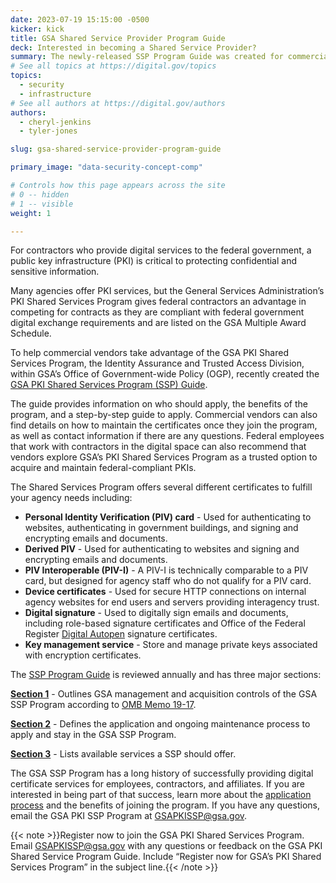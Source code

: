 ```yaml
---
date: 2023-07-19 15:15:00 -0500
kicker: kick
title: GSA Shared Service Provider Program Guide
deck: Interested in becoming a Shared Service Provider?
summary: The newly-released SSP Program Guide was created for commercial vendors interested in becoming a Shared Service Provider.
# See all topics at https://digital.gov/topics
topics:
  - security
  - infrastructure
# See all authors at https://digital.gov/authors
authors:
  - cheryl-jenkins
  - tyler-jones

slug: gsa-shared-service-provider-program-guide

primary_image: "data-security-concept-comp"

# Controls how this page appears across the site
# 0 -- hidden
# 1 -- visible
weight: 1

---
```


For contractors who provide digital services to the federal government, a public key infrastructure (PKI) is critical to protecting confidential and sensitive information. 

Many agencies offer PKI services, but the General Services Administration’s PKI Shared Services Program gives federal contractors an advantage in competing for contracts as they are compliant with federal government digital exchange requirements and are listed on the GSA Multiple Award Schedule. 

To help commercial vendors take advantage of the GSA PKI Shared Services Program, the Identity Assurance and Trusted Access Division, within GSA’s Office of Government-wide Policy (OGP), recently created the [GSA PKI Shared Services Program (SSP) Guide](https://www.idmanagement.gov/buy/gsapkissp/). 

The guide provides information on who should apply, the benefits of the program, and a step-by-step guide to apply. Commercial vendors can also find details on how to maintain the certificates once they join the program, as well as contact information if there are any questions. Federal employees that work with contractors in the digital space can also recommend that vendors explore GSA’s PKI Shared Services Program as a trusted option to acquire and maintain federal-compliant PKIs. 

The Shared Services Program offers several different certificates to fulfill your agency needs including:

* **Personal Identity Verification (PIV) card** - Used for authenticating to websites, authenticating in government buildings, and signing and encrypting emails and documents.
* **Derived PIV** - Used for authenticating to websites and signing and encrypting emails and documents.
* **PIV Interoperable (PIV-I)** - A PIV-I is technically comparable to a PIV card, but designed for agency staff who do not qualify for a PIV card.
* **Device certificates** - Used for secure HTTP connections on internal agency websites for end users and servers providing interagency trust.
* **Digital signature** - Used to digitally sign emails and documents, including role-based signature certificates and Office of the Federal Register [Digital Autopen](https://digital.gov/2023/05/23/digital-autopen-playbook-pinpoints-how-agencies-can-leverage-technology-for-digital-signatures/) signature certificates.
* **Key management service** - Store and manage private keys associated with encryption certificates.

The [SSP Program Guide](https://www.idmanagement.gov/buy/gsapkissp/) is reviewed annually and has three major sections:

**[Section 1](https://www.idmanagement.gov/buy/gsapkissp#section-i-gsa-pki-ssp-program)** - Outlines GSA management and acquisition controls of the GSA SSP Program according to [OMB Memo 19-17](https://www.cio.gov/policies-and-priorities/ICAM/).

**[Section 2](https://www.idmanagement.gov/buy/gsapkissp#section-ii-application-and-maintenance-activities)** - Defines the application and ongoing maintenance process to apply and stay in the GSA SSP Program.

**[Section 3](https://www.idmanagement.gov/buy/gsapkissp#section-iii-digital-certificate-services)** - Lists available services a SSP should offer.

The GSA SSP Program has a long history of successfully providing digital certificate services for employees, contractors, and affiliates. If you are interested in being part of that success, learn more about the [application process](https://www.idmanagement.gov/buy/gsapkissp/#application-process) and the benefits of joining the program. If you have any questions, email the GSA PKI SSP Program at [GSAPKISSP@gsa.gov](mailto:GSAPKISSP@gsa.gov).

{{< note >}}Register now to join the GSA PKI Shared Services Program. Email GSAPKISSP@gsa.gov with any questions or feedback on the GSA PKI Shared Service Program Guide. Include “Register now for GSA’s PKI Shared Services Program” in the subject line.{{< /note >}}
